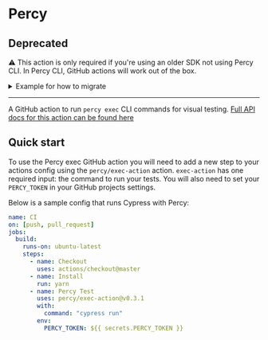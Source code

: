 # Percy

## Deprecated

⚠️ This action is only required if you're using an older SDK not using Percy CLI. In Percy CLI, GitHub actions will work out of the box.


<details><summary>Example for how to migrate</summary>
<p>
  
### Before
  
```yml
name: CI
on: [push, pull_request]
jobs:
  build:
    runs-on: ubuntu-latest
    steps:
      - name: Checkout
        uses: actions/checkout@master
      - name: Install
        run: yarn
      - name: Percy Test
        uses: percy/exec-action@v0.3.1
        with:
          command: "[your-test-command]"
        env:
          PERCY_TOKEN: ${{ secrets.PERCY_TOKEN }}
```

  
### After

```yml
name: CI
on: [push, pull_request]
jobs:
  build:
    runs-on: ubuntu-latest
    steps:
      - name: Checkout
        uses: actions/checkout@master
      - name: Install
        run: yarn
      - name: Percy Test
        run: npx percy exec -- [your-test-command]
        env:
          PERCY_TOKEN: ${{ secrets.PERCY_TOKEN }}
```
</p>
</details>

_____

A GitHub action to run `percy exec` CLI commands for visual testing. [Full API docs for this action
can be found here](https://docs.percy.io/docs/github-actions#section-exec-action)

## Quick start

To use the Percy exec GitHub action you will need to add a new step to your
actions config using the `percy/exec-action` action. `exec-action` has one
required input: the command to run your tests. You will also need to set your
`PERCY_TOKEN` in your GitHub projects settings.

Below is a sample config that runs Cypress with Percy:

``` yaml
name: CI
on: [push, pull_request]
jobs:
  build:
    runs-on: ubuntu-latest
    steps:
      - name: Checkout
        uses: actions/checkout@master
      - name: Install
        run: yarn
      - name: Percy Test
        uses: percy/exec-action@v0.3.1
        with:
          command: "cypress run"
        env:
          PERCY_TOKEN: ${{ secrets.PERCY_TOKEN }}
```
